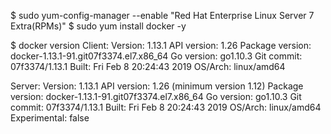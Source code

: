 $ sudo yum-config-manager --enable "Red Hat Enterprise Linux Server 7 Extra(RPMs)"
$ sudo yum install docker -y

$ docker version
Client:
 Version:         1.13.1
 API version:     1.26
 Package version: docker-1.13.1-91.git07f3374.el7.x86_64
 Go version:      go1.10.3
 Git commit:      07f3374/1.13.1
 Built:           Fri Feb  8 20:24:43 2019
 OS/Arch:         linux/amd64

Server:
 Version:         1.13.1
 API version:     1.26 (minimum version 1.12)
 Package version: docker-1.13.1-91.git07f3374.el7.x86_64
 Go version:      go1.10.3
 Git commit:      07f3374/1.13.1
 Built:           Fri Feb  8 20:24:43 2019
 OS/Arch:         linux/amd64
 Experimental:    false